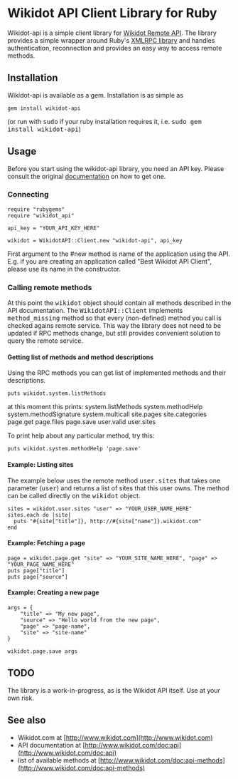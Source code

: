 Wikidot API Client Library for Ruby
===================================

Wikidot-api is a simple client library for [Wikidot Remote API](http://www.wikidot.com/doc:api).
The library provides a simple wrapper around Ruby's [XMLRPC library](http://www.ensta.fr/~diam/ruby/online/ruby-doc-stdlib/libdoc/xmlrpc/rdoc/index.html) and handles authentication, reconnection and provides an easy way to access remote methods.

Installation
------------

Wikidot-api is available as a gem. Installation is as simple as

    gem install wikidot-api
    
(or run with <tt>sudo</tt> if your ruby installation requires it, i.e. <tt>sudo gem install wikidot-api</tt>)
    
Usage
-----

Before you start using the wikidot-api library, you need an API key. Please consult the original [documentation](http://www.wikidot.com/doc:api) on how to get one.

### Connecting

    require "rubygems"
    require "wikidot_api"
    
    api_key = "YOUR_API_KEY_HERE"
    
    wikidot = WikidotAPI::Client.new "wikidot-api", api_key
    
First argument to the #new method is name of the application using the API. E.g. if you are creating an application called "Best Wikidot API Client", please use its name in the constructor.

### Calling remote methods

At this point the <tt>wikidot</tt> object should contain all methods described in the API documentation.
The <tt>WikidotAPI::Client</tt> implements <tt>method_missing</tt> method so that every (non-defined) method you call
is checked agains remote service. This way the library does not need to be updated if RPC methods change, but still provides
convenient solution to query the remote service.

#### Getting list of methods and method descriptions

Using the RPC methods you can get list of implemented methods and their descriptions.

    puts wikidot.system.listMethods

at this moment this prints:
    system.listMethods
    system.methodHelp
    system.methodSignature
    system.multicall
    site.pages
    site.categories
    page.get
    page.files
    page.save
    user.valid
    user.sites

To print help about any particular method, try this:
    
    puts wikidot.system.methodHelp 'page.save'

#### Example: Listing sites

The example below uses the remote method <tt>user.sites</tt> that takes one parameter (<tt>user</tt>) and returns a list of sites that this user owns. The method can be called directly on the <tt>wikidot</tt> object.

    sites = wikidot.user.sites "user" => "YOUR_USER_NAME_HERE"
    sites.each do |site|
      puts "#{site["title"]}, http://#{site["name"]}.wikidot.com" 
    end
    
#### Example: Fetching a page

    page = wikidot.page.get "site" => "YOUR_SITE_NAME_HERE", "page" => "YOUR_PAGE_NAME_HERE"
    puts page["title"]
    puts page["source"]

#### Example: Creating a new page

    args = {
        "title" => "My new page",
        "source" => "Hello world from the new page",
        "page" => "page-name",
        "site" => "site-name"
    }
    
    wikidot.page.save args
    
TODO
----

The library is a work-in-progress, as is the Wikidot API itself. Use at your own risk.
    
    
See also
--------

- Wikidot.com at [http://www.wikidot.com](http://www.wikidot.com)
- API documentation at [http://www.wikidot.com/doc:api](http://www.wikidot.com/doc:api)
- list of available methods at [http://www.wikidot.com/doc:api-methods](http://www.wikidot.com/doc:api-methods)